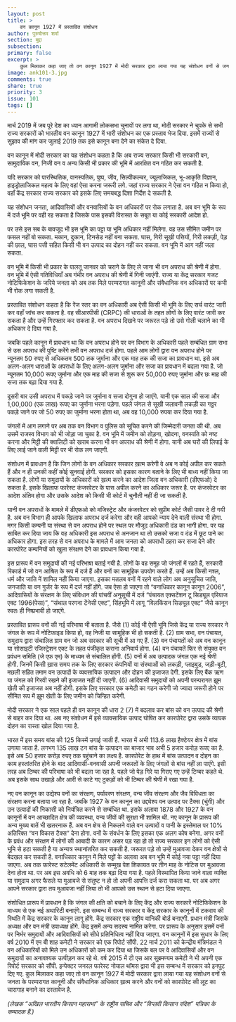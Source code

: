 ```yaml
---
layout: post
title: >
    वन कानून 1927 में प्रस्तावित संशोधन
author: पुरुषोत्तम शर्मा
section: मुद्दा
subsection:
primary: false
excerpt: >
    कुल मिलाकर कहा जाए तो वन कानून 1927 में मोदी सरकार द्वारा लाया गया यह संशोधन वनों से जनता के परम्परागत कानूनी और संवैधानिक अधिकार ख़त्म करने और वनों को कारपोरेट की लूट का चारागाह बनाने का दस्तावेज है.
image: ank101-3.jpg
comments: true
share: true
priority: 3
issue: 101
tags: []
---
```


मार्च 2019 में जब पूरे देश का ध्यान आगामी लोकसभा चुनावों पर लगा था, मोदी सरकार ने चुपके से सभी राज्य सरकारों को भारतीय वन कानून 1927 में भारी संशोधन का एक प्रस्ताव भेज दिया. इसमें राज्यों से सुझाव की मांग कर जुलाई 2019 तक इसे कानून बना देने का संकेत दे दिया.

वन कानून में मोदी सरकार का यह संशोधन कहता है कि अब राज्य सरकार किसी भी सरकारी वन, सामुदायिक वन, निजी वन व अन्य किसी भी प्रकार की भूमि में आरक्षित वन गठित कर सकती है.

यदि सरकार को पारस्थितिक, वानस्पतिक, पुष्प, जीव, सिल्वीकल्चर, ज्यूलाजिकल, भू-आकृति विज्ञान, हाइड्रोलाजिकल महत्व के लिए वहां ऐसा करना जरूरी लगे. जहां राज्य सरकार ने ऐसा वन गठित न किया हो, वहाँ केंद्र सरकार राज्य सरकार को इसके लिए समयबद्ध दिशा निर्देश दे सकती है.

यह संशोधन जनता, आदिवासियों और वनवासियों के वन अधिकारों पर रोक लगाता है. अब वन भूमि के रूप में दर्ज भूमि पर वही रह सकता है जिसके पास इसकी विरासत के सबूत या कोई सरकारी आदेश हो.

पर उसे इस सब के बावजूद भी इस भूमि का पट्टा या भूमि अधिकार नहीं मिलेगा. वह उस सीमित जमीन पर फसल नहीं बो सकता. मकान, दुकान, टिनसेड नहीं बना सकता. घास, गिरी सूखी पत्तियों, गिरी लकड़ी, पेड़ की छाल, घास पत्ती सहित किसी भी वन उत्पाद का दोहन नहीं कर सकता. वन भूमि में आग नहीं जला सकता.

वन भूमि में किसी भी प्रकार के पालतू जानवर को चराने के लिए ले जाना भी वन अपराध की श्रेणी में होगा. वन भूमि में ऐसी गतिविधियाँ अब गंभीर वन अपराध की श्रेणी में गिनी जाएंगी. राज्य या केंद्र सरकार गजट नोटिफिकेशन के जरिये जनता को अब तक मिले परम्परागत कानूनी और संवैधानिक वन अधिकारों पर कभी भी रोक लगा सकती है.

प्रस्तावित संशोधन कहता है कि रेंज स्तर का वन अधिकारी अब ऐसी किसी भी भूमि के लिए सर्च वारंट जारी कर वहाँ जांच कर सकता है. वह सीआरपीसी (CRPC) की धाराओं के तहत लोगों के लिए वारंट जारी कर सकता है और उन्हें गिरफ्तार कर सकता है. वन अपराध दिखने पर जरूरत पड़े तो उसे गोली चलाने का भी अधिकार दे दिया गया है.

जबकि पहले कानून में प्रावधान था कि वन अपराध होने पर वन विभाग के अधिकारी पहले सम्बंधित ग्राम सभा से उस अपराध की पुष्टि करेंगे तभी वन अपराध दर्ज होगा. पहले आम लोगों द्वारा वन अपराध होने पर न्यूनतम 50 रुपए से अधिकतम 500 तक जुर्माना और एक माह तक की सजा का प्रावधान था. इसे अब अलग-अलग धाराओं के अपराधों के लिए अलग-अलग जुर्माना और सजा का प्रावधान में बदला गया है. जो न्यूनतम 10,000 रूपए जुर्माना और एक माह की सजा से शुरू कर 50,000 रुपए जुर्माना और छः माह की सजा तक बढ़ा दिया गया है.

दूसरी बार उसी अपराध में पकड़े जाने पर जुर्माना व सजा दोगुना हो जाएंगे. यानी एक साल की सजा और 1,00,000 (एक लाख) रूपए का जुर्माना भरना पड़ेगा. पहले जंगल से सूखी जलावनी लकड़ी का गठ्ठर पकड़े जाने पर जो 50 रुपए का जुर्माना भरना होता था, अब वह 10,000 रुपया कर दिया गया है.

जंगलों में आग लगाने पर अब तक वन विभाग व पुलिस को सूचित करने की जिम्मेदारी जनता की थी. अब उसमें राजस्व विभाग को भी जोड़ा जा चुका है. वन भूमि में जमीन को तोड़ना, खोदना, वनस्पति को नष्ट करना और मिट्टी की क्वालिटी को खराब करना भी वन अपराध की श्रेणी में होगा. यानी अब घरों की लिपाई के लिए लाई जाने वाली मिट्टी पर भी रोक लग जाएगी.

संशोधन में प्रावधान है कि जिन लोगों के वन अधिकार सरकार ख़त्म करेगी वे अब न कोई अपील कर सकते हैं और न ही उनकी कहीं कोई सुनवाई होगी. सरकार को इसका कारण बताने के लिए भी बाध्य नहीं किया जा सकता है. लोगों या समुदायों के अधिकारों को ख़त्म करने का आदेश जिला वन अधिकारी (डीएफओ) दे सकता है. इसके खिलाफ फारेस्ट कंजरवेटर के पास अपील करने का अधिकार जरूर है. पर कंजरवेटर का आदेश अंतिम होगा और उसके आदेश को किसी भी कोर्ट में चुनौती नहीं दी जा सकती है.

यानी वन अपराधों के मामले में डीएफओ को मजिस्ट्रेट और कंजरवेटर को सुप्रीम कोर्ट जैसी पावर दे दी गयी है. अब वन विभाग ही आपके खिलाफ अपराध दर्ज करेगा और वही आपको न्याय देने वाली संस्था भी होगा. मगर किसी कम्पनी या संस्था से वन अपराध होने पर स्थल पर मौजूद अधिकारी दंड का भागी होगा. पर यह साबित कर दिया जाय कि वह अधिकारी इस अपराध से अनजान था तो उसको सजा व दंड में छूट पाने का अधिकार होगा. इस तरह से वन अपराध के मामले में आम जनता को अपराधी ठहरा कर सजा देने और कारपोरेट कम्पनियों को खुला संरक्षण देने का प्रावधान किया गया है.

इस प्रारूप में वन समुदायों की नई परिभाषा बताई गयी है. लोगों के वह समूह जो जंगलों में रहते हैं, सरकारी रिकार्ड में जो वन आश्रित के रूप में दर्ज हैं और वनों का सामूहिक उपयोग करते हैं. उन्हें अब किसी नश्ल, धर्म और जाति में शामिल नहीं किया जाएगा. इसका मतलब वनों में रहने वाले लोग अब अनुसूचित जाति, जनजाति या वन गुर्जर के रूप में दर्ज नहीं होंगे. जब ऐसा हो जाएगा तो “वनाधिकार कानून कानून 2006”, आदिवासियों के संरक्षण के लिए संविधान की पांचवीं अनुसूची में दर्ज “पंचायत एक्सटेंशन टू सिड्यूल एरियाज एक्ट 1996(पेसा)”, “संथाल परगना टेंनेसी एक्ट”, सिंहभूमि में लागू “विलकिंसन सिड्यूल एक्ट” जैसे कानून स्वतः ही निष्प्रभावी हो जाएंगे.

प्रस्तावित प्रारूप वनों की नई परिभाषा भी बताता है. जैसे (1) कोई भी ऐसी भूमि जिसे केंद्र या राज्य सरकार ने जंगल के रूप में नोटिफाइड किया हो, वह निजी या सामूहिक भी हो सकती है. (2) ग्राम सभा, वन पंचायत, समुदाय द्वारा संचालित ग्राम वन जो अब सरकार की सूची में आ गए हैं. (3) वन पंचायतों को अब वन कानून या सोसाइटी रजिस्ट्रेशन एक्ट के तहत पंजीकृत कराना अनिवार्य होगा. (4) वन पंचायतें फिर से संयुक्त वन प्रवंधन समिति (जे एफ एम) के माध्यम से संचालित होंगी. (5) वनों में अब उत्पादक जंगल एक नई श्रेणी होगी. जिनमें किसी ख़ास समय तक के लिए सरकार कंपनियों या संस्थाओं को लकड़ी, प्लाइबुड, जड़ी-बूटी, मछली सहित तमाम वन उत्पादों के व्यवसायिक उत्पादन और दोहन की इजाजत देगी. इसके लिए बैंक ऋण या जंगल को गिरवी रखने की इजाजत नहीं दी जाएगी. (6) आदिवासी समुदायों को अपनी परम्परागत झूम खेती की इजाजत अब नहीं होगी. इसके लिए सरकार एक कमेटी का गठन करेगी जो ज्यादा जरूरी होने पर सीमित रूप में झूम खेती के लिए जमीन को चिन्हित करेगी.

मोदी सरकार ने एक साल पहले ही वन कानून की धारा 2 (7) में बदलाव कर बांस को वन उत्पाद की श्रेणी से बाहर कर दिया था. अब नए संशोधन में इसे व्यावसायिक उत्पाद घोषित कर कारपोरेट द्वारा उसके व्यापक दोहन का रास्ता खोल दिया गया है.

भारत में इस समय बांस की 125 किस्में उगाई जाती हैं. भारत में अभी 113.6 लाख हैक्टेयर क्षेत्र में बांस उगाया जाता है. लगभग 135 लाख टन बांस के उत्पादन का बाजार भाव अभी 5 हजार करोड़ रूपए का है. इसे अब 50 हजार करोड़ रुपए तक पहुंचाने का लक्ष्य है. कारपोरेट के हाथ में बांस उत्पादन व दोहन का काम हस्तांतरित होने के बाद आदिवासी-वनवासी अपनी जरूरतों के लिए जंगलों से बांस नहीं ला पाएंगे. इसी तरह अब टिम्बर की परिभाषा को भी बदला जा रहा है. पहले जो पेड़ गिरे या गिराए गए उन्हें टिम्बर कहते थे. अब इसके साथ उखाड़े और आरी से काटे गए टुकड़ों को भी टिम्बर की श्रेणी में रखा गया है.

नए वन कानून का उद्येश्य वनों का संरक्षण, पर्यावरण संरक्षण, वन्य जीव संरक्षण और जैव विविधता का संरक्षण करना बताया जा रहा है. जबकि 1927 के वन कानून का उद्द्येश्य वन उत्पाद पर टैक्स (चुंगी) और उन उत्पादों की निकासी को नियंत्रित करने से सम्बंधित था. इसके अलावा 1878 और 1927 के वन कानूनों में वन आच्छादित क्षेत्र की व्यवस्था, वन्य जीवों की सुरक्षा भी शामिल थी. नए कानून के प्रारूप की अन्य मुख्य बातें भी खतरनाक हैं. अब वन क्षेत्र से निकलने वाले वन उत्पादों व पानी के इस्तेमाल पर 10% अतिरिक्त “वन विकास टैक्स” देना होगा. वनों के संवर्धन के लिए इसका एक अलग कोष बनेगा. अगर वनों के प्रवंध और संरक्षण में लोगों की आबादी के कारण असर पड़ रहा हो तो राज्य सरकार इन लोगों को ऐसी भूमि से हटा सकती है या अन्यत्र स्थानांतरित कर सकती है. जरूरत पड़े तो उन्हें मुआवजा देकर वन क्षेत्रों से बेदखल कर सकती है. वनाधिकार कानून में मिले पट्टों के अलावा अब वन भूमि में कोई नया पट्टा नहीं दिया जाएगा. अब तक फारेस्ट सटेलमेंट अधिकारी के सम्मुख पेश शिकायत पर तीन माह के नोटिस पर मुआवजा देना होता था. पर अब इस अवधि को 6 माह तक बढ़ा दिया गया है. पहले विस्थापित किया जाने वाला व्यक्ति या समुदाय अगर फैसले या मुआवजे से संतुष्ट न हो तो अपनी आपत्ति दर्ज करा सकता था. पर अब अगर आपने सरकार द्वारा तय मुआवजा नहीं लिया तो भी आपको उस स्थान से हटा दिया जाएगा.

संशोधित प्रारूप में प्रावधान है कि जंगल की क्षति को बचाने के लिए केंद्र और राज्य सरकारें नोटिफिकेशन के माध्यम से एक नई अथारिटी बनाएंगे. इस सम्बन्ध में राज्य सरकार व केंद्र सरकार के कानूनों में टकराव की स्थिति में केंद्र सरकार के कानून लागू होंगे. केंद्र सरकार एक राष्ट्रीय वानिकी बोर्ड बनाएगी. प्रधान मंत्री जिसके अध्यक्ष और वन मंत्री उपाध्यक्ष होंगे. केंद्र इसमें अन्य सदस्य नामित करेगा. पर प्रारूप के अनुसार इसमें वनों पर निर्भर समुदायों और आदिवासियों को सीधे प्रतिनिधित्व नहीं दिया जाएगा. वन कानूनों में इस सुधार के लिए वर्ष 2010 में एम बी शाह कमेटी ने सरकार को एक रिपोर्ट सौंपी. 22 मार्च 2011 को केन्द्रीय मंत्रिमंडल ने वन अधिकारियों को मिले उन अधिकारों को कम कर दिया था जिसके बल पर वे आदिवासियों और वन समुदायों का अनावश्यक उत्पीड़न कर रहे थे. वर्ष 2015 में टी एस आर सुब्रमण्यम कमेटी ने भी अपनी एक रिपोर्ट सरकार को सौंपी. इन्पेक्टर जनरल फारेस्ट नोयाल थॉमस द्वारा भी इस सम्बन्ध में सरकार को इनपुट दिए गए. कुल मिलाकर कहा जाए तो वन कानून 1927 में मोदी सरकार द्वारा लाया गया यह संशोधन वनों से जनता के परम्परागत कानूनी और संवैधानिक अधिकार ख़त्म करने और वनों को कारपोरेट की लूट का चारागाह बनाने का दस्तावेज है.

*(लेखक “अखिल भारतीय किसान महासभा” के राष्ट्रीय सचिव और “विप्लवी किसान संदेश” पत्रिका के सम्पादक हैं.)*